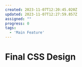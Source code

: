 ```yaml
---
created: 2023-11-07T12:20:45.020Z
updated: 2023-11-07T12:27:59.857Z
assigned: ""
progress: 0
tags:
  - 'Main Feature'
---
```


# Final CSS Design
